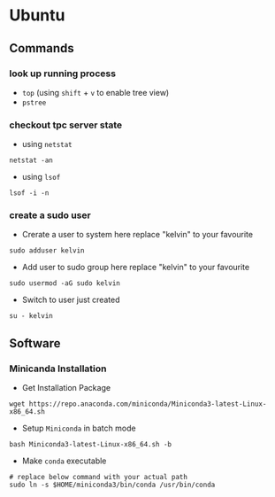 # Ubuntu

## Commands

### look up running process

- `top` (using `shift` + `v` to enable tree view)
- `pstree`

### checkout tpc server state
- using `netstat`
```shell
netstat -an
```
- using `lsof`
```shell
lsof -i -n
```

### create a sudo user

- Crerate a user to system
here replace "kelvin" to your favourite
```shell
sudo adduser kelvin
```

- Add user to sudo group
here replace "kelvin" to your favourite
```shell
sudo usermod -aG sudo kelvin
```

- Switch to user just created
```shell
su - kelvin
```

## Software

### Minicanda Installation

- Get Installation Package

```shell
wget https://repo.anaconda.com/miniconda/Miniconda3-latest-Linux-x86_64.sh
```

- Setup `Miniconda` in batch mode
```shell
bash Miniconda3-latest-Linux-x86_64.sh -b
```

- Make `conda` executable
```shell
# replace below command with your actual path
sudo ln -s $HOME/miniconda3/bin/conda /usr/bin/conda
```

